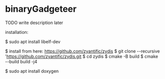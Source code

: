 # binaryGadgeteer 
TODO write description later 

installation: 

$ sudo apt install libelf-dev 
 
$ install from here: https://github.com/zyantific/zydis 
$ git clone --recursive 'https://github.com/zyantific/zydis.git 
$ cd zydis 
$ cmake -B build 
$ cmake --build build -j4 
 
$ sudo apt install doxygen 
